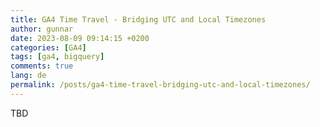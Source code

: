 ```yaml
---
title: GA4 Time Travel - Bridging UTC and Local Timezones
author: gunnar
date: 2023-08-09 09:14:15 +0200
categories: [GA4]
tags: [ga4, bigquery]
comments: true
lang: de
permalink: /posts/ga4-time-travel-bridging-utc-and-local-timezones/
---
```


TBD